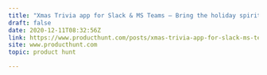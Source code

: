 ```yaml
---
title: "Xmas Trivia app for Slack & MS Teams — Bring the holiday spirit to your workspace w/ Xmas quizzes"
draft: false
date: 2020-12-11T08:32:56Z
link: https://www.producthunt.com/posts/xmas-trivia-app-for-slack-ms-teams?utm_medium=RSS&utm_source=hune
site: www.producthunt.com
topic: product hunt  

---
```

